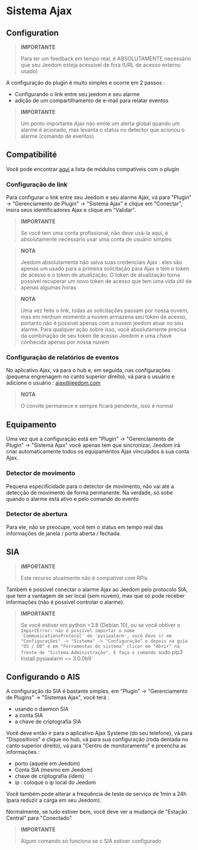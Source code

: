 # Sistema Ajax

## Configuration

>**IMPORTANTE**
>
>Para ter um feedback em tempo real, é ABSOLUTAMENTE necessário que seu Jeedom esteja acessível de fora (URL de acesso externo usado)

A configuração do plugin é muito simples e ocorre em 2 passos : 

- Configurando o link entre seu jeedom e seu alarme
- adição de um compartilhamento de e-mail para relatar eventos  

>**IMPORTANTE**
>
>Um ponto importante Ajax não emite um alerta global quando um alarme é acionado, mas levanta o status no detector que acionou o alarme (comando de eventos)

## Compatibilité

Você pode encontrar [aqui](https://compatibility.jeedom.com/index.php?v=d&p=home&plugin=ajaxSystem) a lista de módulos compatíveis com o plugin

### Configuração de link 

Para configurar o link entre seu Jeedom e seu alarme Ajax, vá para "Plugin" -> "Gerenciamento de Plugin" -> "Sistema Ajax" e clique em "Conectar", insira seus identificadores Ajax e clique em "Validar".

>**IMPORTANTE**
>
>Se você tem uma conta profissional, não deve usá-la aqui, é absolutamente necessário usar uma conta de usuário simples

>**NOTA**
>
> Jeedom absolutamente não salva suas credenciais Ajax : eles são apenas um usado para a primeira solicitação para Ajax e têm o token de acesso e o token de atualização. O token de atualização torna possível recuperar um novo token de acesso que tem uma vida útil de apenas algumas horas.

>**NOTA**
>
> Uma vez feito o link, todas as solicitações passam por nossa nuvem, mas em nenhum momento a nuvem armazena seu token de acesso, portanto não é possível apenas com a nuvem jeedom atuar no seu alarme. Para qualquer ação sobre isso, você absolutamente precisa da combinação de seu token de acesso Jeedom e uma chave conhecida apenas por nossa nuvem 

### Configuração de relatórios de eventos

No aplicativo Ajax, vá para o hub e, em seguida, nas configurações (pequena engrenagem no canto superior direito), vá para o usuário e adicione o usuário : ajax@jeedom.com

>**NOTA**
>
>O convite permanece e sempre ficará pendente, isso é normal

## Equipamento 

Uma vez que a configuração está em "Plugin" -> "Gerenciamento de Plugin" -> "Sistema Ajax" você apenas tem que sincronizar, Jeedom irá criar automaticamente todos os equipamentos Ajax vinculados à sua conta Ajax. 

### Detector de movimento

Pequena especificidade para o detector de movimento, não vai até a detecção de movimento de forma permanente. Na verdade, só sobe quando o alarme está ativo e pelo comando do evento

### Detector de abertura

Para ele, não se preocupe, você tem o status em tempo real das informações de janela / porta aberta / fechada.

## SIA

>**IMPORTANTE**
>
> Este recurso atualmente não é compatível com RPIs

Também é possível conectar o alarme Ajax ao Jeedom pelo protocolo SIA, que tem a vantagem de ser local (sem nuvem), mas que só pode receber informações (não é possível controlar o alarme).

>**IMPORTANTE**
>
> Se você estiver em python <3.8 (Debian 10), ou se você obtiver o `ImportError: não é possível importar o nome 'CommunicationsProtocol' de 'pysiaalarm', você deve ir em "Configurações" -> "Sistema" -> "Configuração" e depois na guia "OS / DB" e em "Ferramentas do sistema" clicar em "Abrir" na frente de "Sistema Administração". E faça o comando `sudo pip3 install pysiaalarm == 3.0.0b9`

## Configurando o AIS

A configuração do SIA é bastante simples, em "Plugin" -> "Gerenciamento de Plugins" -> "Sistemas Ajax", você terá : 
- usando o daemon SIA
- a conta SIA
- a chave de criptografia SIA

Você deve então ir para o aplicativo Ajax Systeme (do seu telefone), vá para "Dispositivos" e clique no hub, vá para sua configuração (roda dentada no canto superior direito), vá para "Centro de monitoramento" e preencha as informações : 

- porto (aquele em Jeedom)
- Conta SIA (mesmo em Jeedom)
- chave de criptografia (idem)
- ip : coloque o ip local do Jeedom

Você também pode alterar a frequência de teste de serviço de 1min a 24h (para reduzir a carga em seu Jeedom).

Normalmente, se tudo estiver bem, você deve ver a mudança de "Estação Central" para "Conectado"

>**IMPORTANTE**
>
> Algum comando só funciona se o SIA estiver configurado
